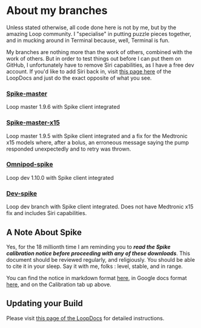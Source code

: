 # About my branches

Unless stated otherwise, all code done here is not by me, but by the amazing Loop community. I "specialise" in putting puzzle pieces together, and in mucking around in Terminal because, well, Terminal is fun.

My branches are nothing more than the work of others, combined with the work of others. But in order to test things out before I can put them on GitHub, I unfortunately have to remove Siri capabilities, as I have a free dev account. If you'd like to add Siri back in, visit [this page here](https://loopkit.github.io/loopdocs/build/code_customization/#disable-siri-capabilities) of the LoopDocs and just do the exact opposite of what you see.

### [Spike-master](https://github.com/cyoung1024/loop/tree/spike-master)
Loop master 1.9.6 with Spike client integrated

### [Spike-master-x15](https://github.com/cyoung1024/loop/tree/spike-master-x15)
Loop master 1.9.5 with Spike client integrated and a fix for the Medtronic x15 models where, after a bolus, an erroneous message saying the pump responded unexpectedly and to retry was thrown.

### [Omnipod-spike](https://github.com/cyoung1024/loop/tree/omnipod-spike)
Loop dev 1.10.0 with Spike client integrated

### [Dev-spike](https://github.com/cyoung1024/loop/tree/dev-spike)
Loop dev branch with Spike client integrated. Does not have Medtronic x15 fix and includes Siri capabilities.

## A Note About Spike
Yes, for the 18 millionth time I am reminding you to ***read the Spike calibration notice before proceeding with any of these downloads***. This document should be reviewed regularly, and religiously. You should be able to cite it in your sleep. Say it with me, folks : level, stable, and in range.

You can find the notice in markdown format [here](https://github.com/cyoung1024/Loop/blob/spike-master/SPIKE_CALIBRATION.md), in Google docs format [here](https://docs.google.com/document/d/1gmAJ4_NRaS6UUDnGDQbKy5klh0KB5SpHwgo6gzWM7ZU/edit?usp=sharing), and on the Calibration tab up above.

## Updating your Build
Please visit [this page of the LoopDocs](https://loopkit.github.io/loopdocs/build/update/updating/) for detailed instructions.
